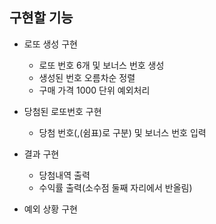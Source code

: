 ## 구현할 기능

- 로또 생성 구현
  - 로또 번호 6개 및 보너스 번호 생성
  - 생성된 번호 오름차순 정렬
  - 구매 가격 1000 단위 예외처리
  
- 당첨된 로또번호 구현
  - 당첨 번호(,(쉼표)로 구분) 및 보너스 번호 입력

- 결과 구현
  - 당첨내역 출력
  - 수익률 출력(소수점 둘째 자리에서 반올림)

- 예외 상황 구현
